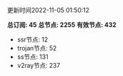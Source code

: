 更新时间2022-11-05 01:50:12

**总订阅: 45**
**总节点: 2255**
**有效节点: 432**
- ssr节点: 12
- trojan节点: 52
- ss节点: 131
- v2ray节点: 237

